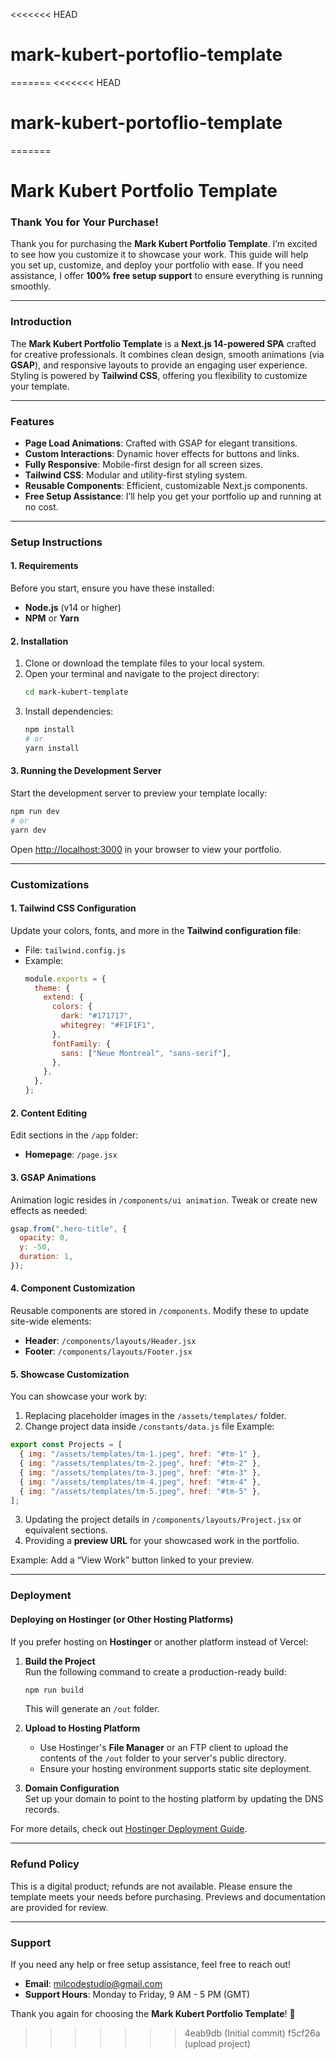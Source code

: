 <<<<<<< HEAD
# mark-kubert-portoflio-template
=======
<<<<<<< HEAD
# mark-kubert-portoflio-template
=======
# **Mark Kubert Portfolio Template**

### **Thank You for Your Purchase!**

Thank you for purchasing the **Mark Kubert Portfolio Template**. I’m excited to see how you customize it to showcase your work. This guide will help you set up, customize, and deploy your portfolio with ease. If you need assistance, I offer **100% free setup support** to ensure everything is running smoothly.

---

### **Introduction**

The **Mark Kubert Portfolio Template** is a **Next.js 14-powered SPA** crafted for creative professionals. It combines clean design, smooth animations (via **GSAP**), and responsive layouts to provide an engaging user experience. Styling is powered by **Tailwind CSS**, offering you flexibility to customize your template.

---

### **Features**

- **Page Load Animations**: Crafted with GSAP for elegant transitions.
- **Custom Interactions**: Dynamic hover effects for buttons and links.
- **Fully Responsive**: Mobile-first design for all screen sizes.
- **Tailwind CSS**: Modular and utility-first styling system.
- **Reusable Components**: Efficient, customizable Next.js components.
- **Free Setup Assistance**: I’ll help you get your portfolio up and running at no cost.

---

### **Setup Instructions**

#### **1. Requirements**

Before you start, ensure you have these installed:

- **Node.js** (v14 or higher)
- **NPM** or **Yarn**

#### **2. Installation**

1. Clone or download the template files to your local system.
2. Open your terminal and navigate to the project directory:
   ```bash
   cd mark-kubert-template
   ```
3. Install dependencies:
   ```bash
   npm install
   # or
   yarn install
   ```

#### **3. Running the Development Server**

Start the development server to preview your template locally:

```bash
npm run dev
# or
yarn dev
```

Open [http://localhost:3000](http://localhost:3000) in your browser to view your portfolio.

---

### **Customizations**

#### **1. Tailwind CSS Configuration**

Update your colors, fonts, and more in the **Tailwind configuration file**:

- File: `tailwind.config.js`
- Example:
  ```javascript
  module.exports = {
    theme: {
      extend: {
        colors: {
          dark: "#171717",
          whitegrey: "#F1F1F1",
        },
        fontFamily: {
          sans: ["Neue Montreal", "sans-serif"],
        },
      },
    },
  };
  ```

#### **2. Content Editing**

Edit sections in the `/app` folder:

- **Homepage**: `/page.jsx`

#### **3. GSAP Animations**

Animation logic resides in `/components/ui animation`. Tweak or create new effects as needed:

```javascript
gsap.from(".hero-title", {
  opacity: 0,
  y: -50,
  duration: 1,
});
```

#### **4. Component Customization**

Reusable components are stored in `/components`. Modify these to update site-wide elements:

- **Header**: `/components/layouts/Header.jsx`
- **Footer**: `/components/layouts/Footer.jsx`

#### **5. Showcase Customization**

You can showcase your work by:

1. Replacing placeholder images in the `/assets/templates/` folder.
2. Change project data inside `/constants/data.js` file
   Example:

```javascript
export const Projects = [
  { img: "/assets/templates/tm-1.jpeg", href: "#tm-1" },
  { img: "/assets/templates/tm-2.jpeg", href: "#tm-2" },
  { img: "/assets/templates/tm-3.jpeg", href: "#tm-3" },
  { img: "/assets/templates/tm-4.jpeg", href: "#tm-4" },
  { img: "/assets/templates/tm-5.jpeg", href: "#tm-5" },
];
```

3. Updating the project details in `/components/layouts/Project.jsx` or equivalent sections.
4. Providing a **preview URL** for your showcased work in the portfolio.

Example: Add a “View Work” button linked to your preview.

---

### **Deployment**

#### **Deploying on Hostinger (or Other Hosting Platforms)**

If you prefer hosting on **Hostinger** or another platform instead of Vercel:

1. **Build the Project**  
   Run the following command to create a production-ready build:

   ```bash
   npm run build
   ```

   This will generate an `/out` folder.

2. **Upload to Hosting Platform**

   - Use Hostinger's **File Manager** or an FTP client to upload the contents of the `/out` folder to your server's public directory.
   - Ensure your hosting environment supports static site deployment.

3. **Domain Configuration**  
   Set up your domain to point to the hosting platform by updating the DNS records.

For more details, check out [Hostinger Deployment Guide](https://www.hostinger.com/tutorials).

---

### **Refund Policy**

This is a digital product; refunds are not available. Please ensure the template meets your needs before purchasing. Previews and documentation are provided for review.

---

### **Support**

If you need any help or free setup assistance, feel free to reach out!

- **Email**: milcodestudio@gmail.com
- **Support Hours**: Monday to Friday, 9 AM - 5 PM (GMT)

Thank you again for choosing the **Mark Kubert Portfolio Template**! 🎉
>>>>>>> 4eab9db (Initial commit)
>>>>>>> f5cf26a (upload project)
